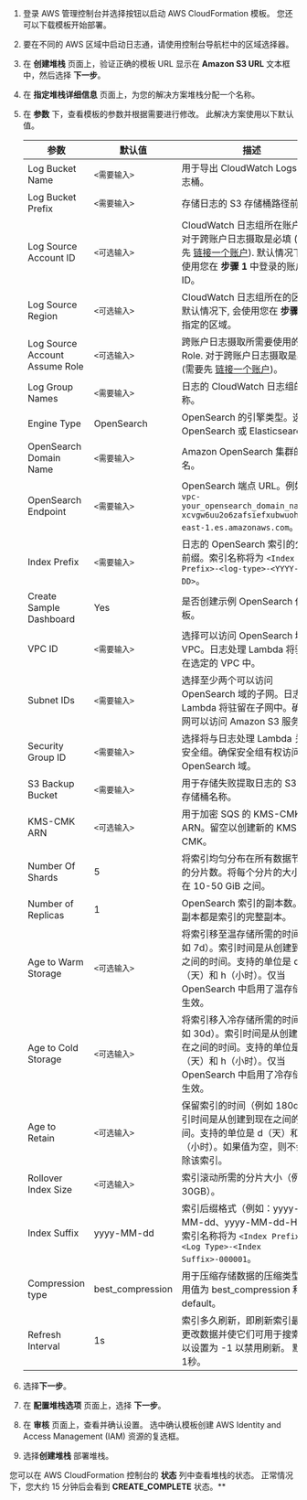 1. 登录 AWS 管理控制台并选择按钮以启动 AWS CloudFormation 模板。 您还可以下载模板开始部署。

2. 要在不同的 AWS 区域中启动日志通，请使用控制台导航栏中的区域选择器。

3. 在 **创建堆栈** 页面上，验证正确的模板 URL 显示在 **Amazon S3 URL** 文本框中，然后选择 **下一步**。

4. 在 **指定堆栈详细信息** 页面上，为您的解决方案堆栈分配一个名称。

5. 在 **参数** 下，查看模板的参数并根据需要进行修改。 此解决方案使用以下默认值。

    | 参数                             | 默认值          | 描述                                                                                                             |
    |-------------------------------|----------------------------------------------------------------------------------------------------------------| ---------------- |
    | Log Bucket Name                | `<需要输入>` | 用于导出 CloudWatch Logs 的日志桶。                                                                                     |
    | Log Bucket Prefix              | `<需要输入>` | 存储日志的 S3 存储桶路径前缀。                                                                                              |
    | Log Source Account ID          | `<可选输入>`  | CloudWatch 日志组所在账户 ID. 对于跨账户日志摄取是必填 (需要先 [链接一个账户](../link-account/index.md)). 默认情况下, 会使用您在 **步骤 1** 中登录的账户 ID。 |
    | Log Source Region              | `<可选输入>` | CloudWatch 日志组所在的区域. 默认情况下, 会使用您在 **步骤 2** 中指定的区域。                                                              |
    | Log Source Account Assume Role | `<可选输入>` | 跨账户日志摄取所需要使用的 IAM Role. 对于跨账户日志摄取是必填 (需要先 [链接一个账户](../link-account/index.md))。                                 |
    | Log Group Names                 | `<需要输入>` | 日志的 CloudWatch 日志组的名称。                                                                                         |
    | Engine Type                    | OpenSearch | OpenSearch 的引擎类型。选择 OpenSearch 或 Elasticsearch。                                                                |
    | OpenSearch Domain Name         | `<需要输入>` | Amazon OpenSearch 集群的域名。                                                                                       |
    | OpenSearch Endpoint            | `<需要输入>` | OpenSearch 端点 URL。例如，`vpc-your_opensearch_domain_name-xcvgw6uu2o6zafsiefxubwuohe.us-east-1.es.amazonaws.com`。  |
    | Index Prefix                   | `<需要输入>` | 日志的 OpenSearch 索引的公共前缀。索引名称将为 `<Index Prefix>-<log-type>-<YYYY-MM-DD>`。                                        |
    | Create Sample Dashboard        | Yes | 是否创建示例 OpenSearch 仪表板。                                                                                         |
    | VPC ID                         | `<需要输入>` | 选择可以访问 OpenSearch 域的 VPC。日志处理 Lambda 将驻留在选定的 VPC 中。                                                            |
    | Subnet IDs                     | `<需要输入>` | 选择至少两个可以访问 OpenSearch 域的子网。日志处理 Lambda 将驻留在子网中。确保子网可以访问 Amazon S3 服务。                                          |
    | Security Group ID              | `<需要输入>` | 选择将与日志处理 Lambda 关联的安全组。确保安全组有权访问 OpenSearch 域。                                                                 |
    | S3 Backup Bucket               | `<需要输入>` | 用于存储失败提取日志的 S3 备份存储桶名称。                                                                                        |
    | KMS-CMK ARN                | `<可选输入>` | 用于加密 SQS 的 KMS-CMK ARN。留空以创建新的 KMS CMK。                                                                       |
    | Number Of Shards               | 5 | 将索引均匀分布在所有数据节点上的分片数。将每个分片的大小保持在 10-50 GiB 之间。                                                                  |
    | Number of Replicas             | 1 | OpenSearch 索引的副本数。每个副本都是索引的完整副本。                                                                               |
    | Age to Warm Storage           | `<可选输入>` | 将索引移至温存储所需的时间（例如 7d）。索引时间是从创建到现在之间的时间。支持的单位是 d（天）和 h（小时）。仅当OpenSearch 中启用了温存储时才生效。                                                        |
    | Age to Cold Storage           | `<可选输入>` | 将索引移入冷存储所需的时间（例如 30d）。索引时间是从创建到现在之间的时间。支持的单位是 d（天）和 h（小时）。仅当 OpenSearch 中启用了冷存储时才生效。                                                         |
    | Age to Retain                 | `<可选输入>` | 保留索引的时间（例如 180d）。索引时间是从创建到现在之间的时间。支持的单位是 d（天）和 h（小时）。如果值为空，则不会删除该索引。                                                                                 |
    | Rollover Index Size                 | `<可选输入>` | 索引滚动所需的分片大小（例如 30GB）。                                                                               |
    | Index Suffix                 | yyyy-MM-dd | 索引后缀格式（例如：yyyy-MM-dd、yyyy-MM-dd-HH）。索引名称将为 `<Index Prefix>-<Log Type>-<Index Suffix>-000001`。                                                                                 |
    | Compression type                 | best_compression | 用于压缩存储数据的压缩类型。 可用值为 best_compression 和 default。                                                                           |
    | Refresh Interval                 | 1s | 索引多久刷新，即刷新索引最近的更改数据并使它们可用于搜索。 可以设置为 -1 以禁用刷新。 默认为 1秒。                                                                                 |

6. 选择**下一步**。

7. 在 **配置堆栈选项** 页面上，选择 **下一步**。

8. 在 **审核** 页面上，查看并确认设置。 选中确认模板创建 AWS Identity and Access Management (IAM) 资源的复选框。

9. 选择**创建堆栈** 部署堆栈。

您可以在 AWS CloudFormation 控制台的 **状态** 列中查看堆栈的状态。 正常情况下，您大约 15 分钟后会看到 **CREATE_COMPLETE** 状态。**